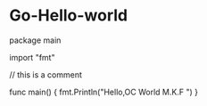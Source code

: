 # Go-Hello-world
package main

import "fmt"

// this is a comment

func main() {
    fmt.Println("Hello,OC World M.K.F ")
}
